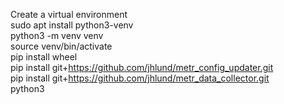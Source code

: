 Create a virtual environment  
sudo apt install python3-venv  
python3 -m venv venv  
source venv/bin/activate  
pip install wheel  
pip install git+https://github.com/jhlund/metr_config_updater.git  
pip install git+https://github.com/jhlund/metr_data_collector.git  
python3  
